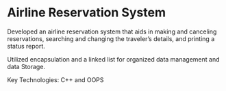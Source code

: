 # Airline Reservation System
 Developed an airline reservation system that aids in making and canceling reservations, searching and changing
the traveler’s details, and printing a status report.

 Utilized encapsulation and a linked list for organized data management and data Storage.

 Key Technologies: C++ and OOPS
